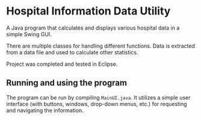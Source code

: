 # Hospital Information Data Utility
A Java program that calculates and displays various hospital data in a simple Swing GUI.

There are multiple classes for handling different functions. Data is extracted from a data file and used to calculate other statistics. 

Project was completed and tested in Eclipse.

## Running and using the program
The program can be run by compiling `MainUI.java`. It utilizes a simple user interface (with buttons, windows, drop-down menus, etc.) for requesting and navigating the information.
